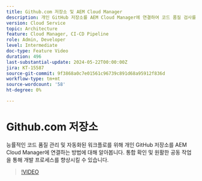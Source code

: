 ```yaml
---
title: Github.com 저장소 및 AEM Cloud Manager
description: 개인 GitHub 저장소를 AEM Cloud Manager에 연결하여 코드 품질 검사를 간소화하고 워크플로를 자동화하고 개발 효율성을 향상합니다.
version: Cloud Service
topic: Architecture
feature: Cloud Manager, CI-CD Pipeline
role: Admin, Developer
level: Intermediate
doc-type: Feature Video
duration: 496
last-substantial-update: 2024-05-22T00:00:00Z
jira: KT-15587
source-git-commit: 9f3868a0c7e01561c96739c891d68a95912f836d
workflow-type: tm+mt
source-wordcount: '58'
ht-degree: 0%

---
```



# Github.com 저장소

능률적인 코드 품질 관리 및 자동화된 워크플로를 위해 개인 GitHub 저장소를 AEM Cloud Manager에 연결하는 방법에 대해 알아봅니다. 통합 확인 및 원활한 공동 작업을 통해 개발 프로세스를 향상시킬 수 있습니다.

>[!VIDEO](https://video.tv.adobe.com/v/3429302/?learn=on)
